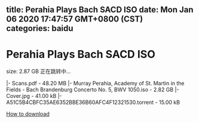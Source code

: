 
title: Perahia Plays Bach SACD ISO
date: Mon Jan 06 2020 17:47:57 GMT+0800 (CST)    
categories: baidu
---

# Perahia Plays Bach SACD ISO
size: 2.87 GB
 正在跳转中...
 
|- Scans.pdf - 48.20 MB
|- Murray Perahia, Academy of St. Martin in the Fields - Bach Brandenburg Concerto No. 5, BWV 1050.iso - 2.82 GB
|- Cover.jpg - 41.00 kB
|- A51C5B4CBFC35AE6352BBE36B60AFC4F12321530.torrent - 15.00 kB

[How to download](https://bpcam.bemobtrk.com/go/2ceec3aa-1ca2-46d6-b9ff-aaa5c184517c?jno=5372)